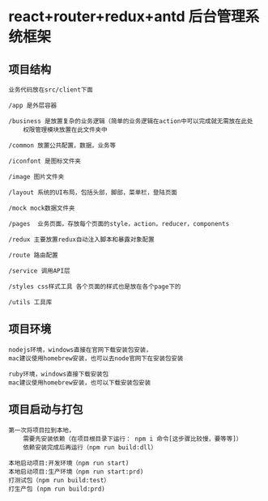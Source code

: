 # react+router+redux+antd 后台管理系统框架

## 项目结构

    业务代码放在src/client下面

    /app 是外层容器

    /business 是放置复杂的业务逻辑（简单的业务逻辑在action中可以完成就无需放在此处
        权限管理模块放置在此文件夹中

    /common 放置公共配置，数据，业务等

    /iconfont 是图标文件夹

    /image 图片文件夹

    /layout 系统的UI布局，包括头部，脚部，菜单栏，登陆页面

    /mock mock数据文件夹

    /pages  业务页面，存放每个页面的style，action，reducer，components

    /redux 主要放置redux自动注入脚本和暴露对象配置

    /route 路由配置

    /service 调用API层

    /styles css样式工具 各个页面的样式也是放在各个page下的

    /utils 工具库

## 项目环境

    nodejs环境，windows直接在官网下载安装包安装，
    mac建议使用homebrew安装，也可以去node官网下在安装包安装
    
    ruby环境，windows直接下载安装包
    mac建议使用homebrew安装，也可以下载安装包安装

## 项目启动与打包

    第一次将项目拉到本地，
        需要先安装依赖（在项目根目录下运行： npm i 命令[这步骤比较慢，要等等]）
        依赖安装完成后再运行（npm run build:dll）

    本地启动项目:开发环境（npm run start)
    本地启动项目:生产环境（npm run start:prd)
    打测试包（npm run build:test）
    打生产包 (npm run build:prd)
